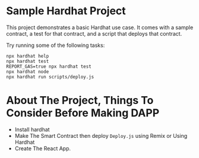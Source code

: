 # Sample Hardhat Project

This project demonstrates a basic Hardhat use case. It comes with a sample contract, a test for that contract, and a script that deploys that contract.

Try running some of the following tasks:

```shell
npx hardhat help
npx hardhat test
REPORT_GAS=true npx hardhat test
npx hardhat node
npx hardhat run scripts/deploy.js
```


# About The Project, Things To Consider Before Making DAPP

* Install hardhat 
* Make The Smart Contract then deploy ```Deploy.js```  using Remix or Using Hardhat 
* Create The React App. 